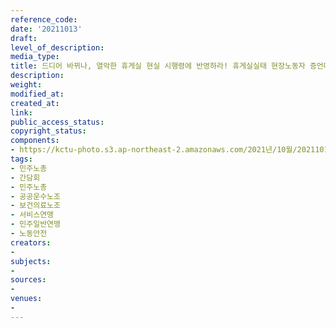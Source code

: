 ```yaml
---
reference_code: 
date: '20211013'
draft: 
level_of_description: 
media_type: 
title: 드디어 바뀌나, 열악한 휴게실 현실 시행령에 반영하라! 휴게실실태 현장노동자 증언대회
description: 
weight: 
modified_at: 
created_at: 
link: 
public_access_status: 
copyright_status: 
components:
- https://kctu-photo.s3.ap-northeast-2.amazonaws.com/2021년/10월/20211013-드디어+바뀌나,+열악한+휴게실+현실+시행령에+반영하라!+휴게실실태+현장노동자+증언대회_민주노총_간담회_민주노총_공공운수노조_보건의료노조_서비스연맹_민주일반연맹_노동안전/_1D20347.jpg
tags:
- 민주노총
- 간담회
- 민주노총
- 공공운수노조
- 보건의료노조
- 서비스연맹
- 민주일반연맹
- 노동안전
creators:
- 
subjects:
- 
sources:
- 
venues:
- 
---
```

